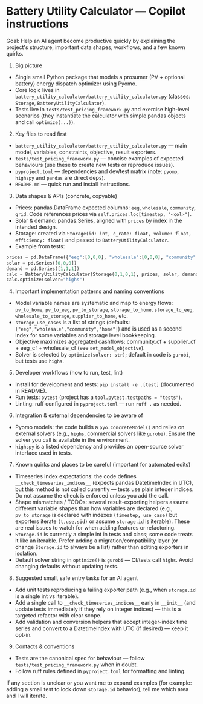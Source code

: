 <!-- Short, focused guidance for AI coding agents working on this repo -->

# Battery Utility Calculator — Copilot instructions

Goal: Help an AI agent become productive quickly by explaining the project's structure, important data shapes, workflows, and a few known quirks.

1) Big picture
- Single small Python package that models a prosumer (PV + optional battery) energy dispatch optimizer using Pyomo.
- Core logic lives in `battery_utility_calculator/battery_utility_calculator.py` (classes: `Storage`, `BatteryUtilityCalculator`).
- Tests live in `tests/test_pricing_framework.py` and exercise high-level scenarios (they instantiate the calculator with simple pandas objects and call `optimize(...)`).

2) Key files to read first
- `battery_utility_calculator/battery_utility_calculator.py` — main model, variables, constraints, objective, result exporters.
- `tests/test_pricing_framework.py` — concise examples of expected behaviours (use these to create new tests or reproduce issues).
- `pyproject.toml` — dependencies and dev/test matrix (note: `pyomo`, `highspy` and `pandas` are direct deps).
- `README.md` — quick run and install instructions.

3) Data shapes & APIs (concrete, copyable)
- Prices: pandas.DataFrame expected columns: `eeg`, `wholesale`, `community`, `grid`. Code references prices via `self.prices.loc[timestep, "<col>"]`.
- Solar & demand: pandas.Series, aligned with `prices` by index in the intended design.
- Storage: created via `Storage(id: int, c_rate: float, volume: float, efficiency: float)` and passed to `BatteryUtilityCalculator`.
- Example from tests:

```py
prices = pd.DataFrame({"eeg":[0,0,0], "wholesale":[0,0,0], "community":[0,0,0], "grid":[1,1,1]})
solar = pd.Series([0,0,0])
demand = pd.Series([1,1,1])
calc = BatteryUtilityCalculator(Storage(0,1,0,1), prices, solar, demand)
calc.optimize(solver="highs")
```

4) Important implementation patterns and naming conventions
- Model variable names are systematic and map to energy flows: `pv_to_home`, `pv_to_eeg`, `pv_to_storage`, `storage_to_home`, `storage_to_eeg`, `wholesale_to_storage`, `supplier_to_home`, etc.
- `storage_use_cases` is a list of strings (defaults: `["eeg","wholesale","community","home"]`) and is used as a second index for some variables and storage level bookkeeping.
- Objective maximizes aggregated cashflows: community_cf + supplier_cf + eeg_cf + wholesale_cf (see `set_model_objective`).
- Solver is selected by `optimize(solver: str)`; default in code is `gurobi`, but tests use `highs`.

5) Developer workflows (how to run, test, lint)
- Install for development and tests: `pip install -e .[test]` (documented in README).
- Run tests: `pytest` (project has a `tool.pytest.testpaths = "tests"`).
- Linting: ruff configured in `pyproject.toml` — run `ruff .` as needed.

6) Integration & external dependencies to be aware of
- Pyomo models: the code builds a `pyo.ConcreteModel()` and relies on external solvers (e.g., `highs`, commercial solvers like `gurobi`). Ensure the solver you call is available in the environment.
- `highspy` is a listed dependency and provides an open-source solver interface used in tests.

7) Known quirks and places to be careful (important for automated edits)
- Timeseries index expectations: the code defines `__check_timeseries_indices__` (expects pandas DatetimeIndex in UTC), but this method is not called currently — tests use plain integer indices. Do not assume the check is enforced unless you add the call.
- Shape mismatches / TODOs: several result-exporting helpers assume different variable shapes than how variables are declared (e.g., `pv_to_storage` is declared with indexes `(timestep, use_case)` but exporters iterate `(t,use,sid)` or assume `storage.id` is iterable). These are real issues to watch for when adding features or refactoring.
- `Storage.id` is currently a simple int in tests and class; some code treats it like an iterable. Prefer adding a migration/compatibility layer (or change `Storage.id` to always be a list) rather than editing exporters in isolation.
- Default solver string in `optimize()` is `gurobi` — CI/tests call `highs`. Avoid changing defaults without updating tests.

8) Suggested small, safe entry tasks for an AI agent
- Add unit tests reproducing a failing exporter path (e.g., when `storage.id` is a single int vs iterable).
- Add a single call to `__check_timeseries_indices__` early in `__init__` (and update tests immediately if they rely on integer indices) — this is a targeted refactor with clear scope.
- Add validation and conversion helpers that accept integer-index time series and convert to a DatetimeIndex with UTC (if desired) — keep it opt-in.

9) Contacts & conventions
- Tests are the canonical spec for behaviour — follow `tests/test_pricing_framework.py` when in doubt.
- Follow ruff rules defined in `pyproject.toml` for formatting and linting.

If any section is unclear or you want me to expand examples (for example: adding a small test to lock down `storage.id` behavior), tell me which area and I will iterate.
